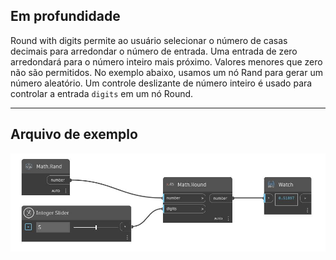 ## Em profundidade
Round with digits permite ao usuário selecionar o número de casas decimais para arredondar o número de entrada. Uma entrada de zero arredondará para o número inteiro mais próximo. Valores menores que zero não são permitidos. No exemplo abaixo, usamos um nó Rand para gerar um número aleatório. Um controle deslizante de número inteiro é usado para controlar a entrada `digits` em um nó Round.
___
## Arquivo de exemplo

![Round (number, digits)](./DSCore.Math.Round(number,%20digits)_img.jpg)

